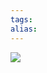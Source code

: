 ```yaml
---
tags: 
alias:
---
```


![](https://img-blog.csdnimg.cn/img_convert/5ca9a473c690ea310a8e1e360d66b2d2.png)